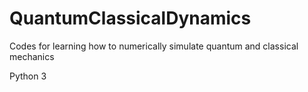 # QuantumClassicalDynamics
Codes for learning how to numerically simulate quantum and classical mechanics

Python 3
